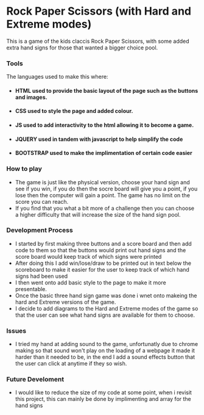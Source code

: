 # Rock Paper Scissors (with Hard and Extreme modes)
This is a game of the kids claccis Rock Paper Scissors, with some added extra hand signs for those that wanted a bigger choice pool.

### Tools
The languages used to make this where:

- #### HTML used to provide the basic layout of the page such as the buttons and images.
- #### CSS used to style the page and added colour.
- #### JS used to add interactivity to the html allowing it to become a game.
- #### JQUERY used in tandem with javascript to help simplify the code
- #### BOOTSTRAP used to make the implimentation of certain code easier


### How to play

- The game is just like the physical version, choose your hand sign and see if you win, if you do then the socre board will   give you a point, if you lose then the computer will gain a point. The game has no limit on the score you can reach.
- If you find that you what a bit more of a challenge then you can choose a higher difficulty that will increase the size of the hand sign pool.

### Development Process
- I started by first making three buttons and a score board and then add code to them so that the buttons would print out hand signs and the score board would keep track of which signs were printed
- After doing this I add win/lose/draw to be printed out in text below the scoreboard to make it easier for the user to keep track of which hand signs had been used
- I then went onto add basic style to the page to make it more presentable.
- Once the basic three hand sign game was done i wnet onto makeing the hard and Extreme versions of the game.
- I decide to add diagrams to the Hard and Extreme modes of the game so that the user can see what hand signs are available for them to choose.

### Issues
- I tried my hand at adding sound to the game, unfortunatly due to chrome making so that sound won't play on the loading of a webpage it made it harder than it needed to be, in the end I add a sound effects button that the user can click at anytime if they so wish.

### Future Develoment
- I would like to reduce the size of my code at some point, when i revisit this project, this can mainly be done by implimenting and array for the hand signs
